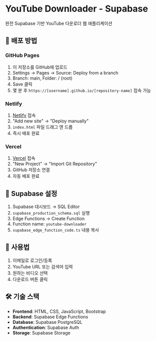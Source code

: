 # YouTube Downloader - Supabase

완전 Supabase 기반 YouTube 다운로더 웹 애플리케이션

## 🚀 배포 방법

### GitHub Pages
1. 이 저장소를 GitHub에 업로드
2. Settings → Pages → Source: Deploy from a branch
3. Branch: main, Folder: / (root)
4. Save 클릭
5. 몇 분 후 `https://[username].github.io/[repository-name]` 접속 가능

### Netlify
1. [Netlify](https://netlify.com) 접속
2. "Add new site" → "Deploy manually"
3. `index.html` 파일 드래그 앤 드롭
4. 즉시 배포 완료

### Vercel
1. [Vercel](https://vercel.com) 접속
2. "New Project" → "Import Git Repository"
3. GitHub 저장소 연결
4. 자동 배포 완료

## 🔧 Supabase 설정

1. Supabase 대시보드 → SQL Editor
2. `supabase_production_schema.sql` 실행
3. Edge Functions → Create Function
4. Function name: `youtube-downloader`
5. `supabase_edge_function_code.ts` 내용 복사

## 📱 사용법

1. 이메일로 로그인/등록
2. YouTube URL 또는 검색어 입력
3. 원하는 비디오 선택
4. 다운로드 버튼 클릭

## 🛠️ 기술 스택

- **Frontend**: HTML, CSS, JavaScript, Bootstrap
- **Backend**: Supabase Edge Functions
- **Database**: Supabase PostgreSQL
- **Authentication**: Supabase Auth
- **Storage**: Supabase Storage